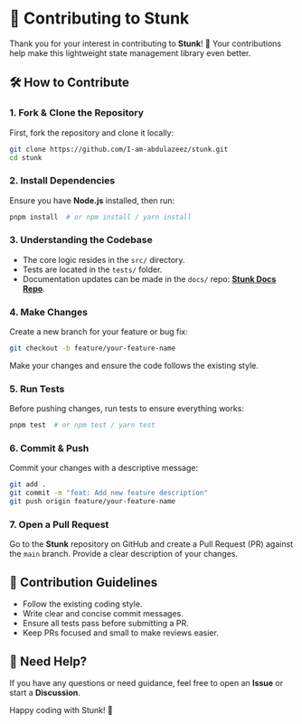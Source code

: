 # 🚀 Contributing to Stunk

Thank you for your interest in contributing to **Stunk**! 🎉 Your contributions help make this lightweight state management library even better.

## 🛠 How to Contribute

### 1. Fork & Clone the Repository

First, fork the repository and clone it locally:

```sh
git clone https://github.com/I-am-abdulazeez/stunk.git
cd stunk
```

### 2. Install Dependencies

Ensure you have **Node.js** installed, then run:

```sh
pnpm install  # or npm install / yarn install
```

### 3. Understanding the Codebase

- The core logic resides in the `src/` directory.
- Tests are located in the `tests/` folder.
- Documentation updates can be made in the `docs/` repo: **[Stunk Docs Repo](https://github.com/I-am-abdulazeez/stunk-docs)**.

### 4. Make Changes

Create a new branch for your feature or bug fix:

```sh
git checkout -b feature/your-feature-name
```

Make your changes and ensure the code follows the existing style.

### 5. Run Tests

Before pushing changes, run tests to ensure everything works:

```sh
pnpm test  # or npm test / yarn test
```

### 6. Commit & Push

Commit your changes with a descriptive message:

```sh
git add .
git commit -m "feat: Add new feature description"
git push origin feature/your-feature-name
```

### 7. Open a Pull Request

Go to the **Stunk** repository on GitHub and create a Pull Request (PR) against the `main` branch. Provide a clear description of your changes.

## 🎯 Contribution Guidelines

- Follow the existing coding style.
- Write clear and concise commit messages.
- Ensure all tests pass before submitting a PR.
- Keep PRs focused and small to make reviews easier.

## 📢 Need Help?

If you have any questions or need guidance, feel free to open an **Issue** or start a **Discussion**.

Happy coding with Stunk! 🚀
